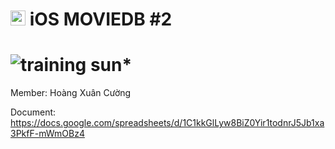 # <img src="http://www.carlosicaza.com/wp-content/uploads/2014/07/Swift-logo.png" width="24"> iOS MOVIEDB #2

![training sun*](https://img.shields.io/badge/training-sun*-orange.svg)
============

Member: Hoàng Xuân Cường

Document: https://docs.google.com/spreadsheets/d/1C1kkGlLyw8BiZ0Yir1todnrJ5Jb1xa3PkfF-mWmOBz4
